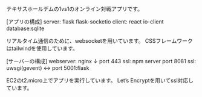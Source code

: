 テキサスホールデムの1vs1のオンライン対戦アプリです。

[アプリの構成]
server: flask flask-socketio
client: react io-client
database:sqlite

リアルタイム通信のために、websocketを用いています。
CSSフレームワークはtailwindを使用しています。

[サーバーの構成]
webserver: nginx
↓
port 443 ssl: npm server
port 8081 ssl: uwsgi(gevent)  <-> port 5001:flask 

EC2のt2.micro上でアプリを実行しています。
Let’s Encryptを用いてssl対応しています。